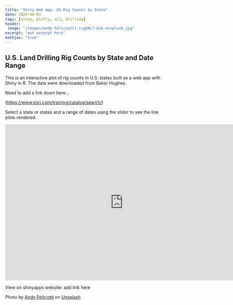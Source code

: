 ```yaml
---
title: "Shiny Web App: US Rig Counts by State"
date: 2020-09-03
tags: [shiny, plotly, oil, drilling]
header:
 image: "/images/andy-feliciotti-isg8AL7-6uk-unsplash.jpg"
excerpt: "put excerpt here"
mathjax: "true"
---
```


## U.S. Land Drilling Rig Counts by State and Date Range

This is an interactive plot of rig counts in U.S. states built as a web app with Shiny in R. The data were downloaded from Baker Hughes.

Need to add a link down here...

 (<https://www.esri.com/training/catalog/search/>)
 
Select a state or states and a range of dates using the slider to see the line plots rendered.
 
<center>

<iframe src="https://andro-wohlgenant.shinyapps.io/US_RigCountsByState/" width="150%" height="500px" frameborder="0" allowfullscreen allow="geolocation"></iframe>


</center>

View on shinyapps website:  add link here

<span>Photo by <a href="https://unsplash.com/@someguy?utm_source=unsplash&amp;utm_medium=referral&amp;utm_content=creditCopyText">Andy Feliciotti</a> on <a href="https://unsplash.com/s/photos/bicycle-commuting-washington-dc?utm_source=unsplash&amp;utm_medium=referral&amp;utm_content=creditCopyText">Unsplash</a></span>
